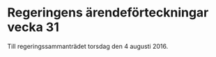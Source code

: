# Regeringens ärendeförteckningar vecka 31

Till regeringssammanträdet torsdag den 4 augusti 2016\.
